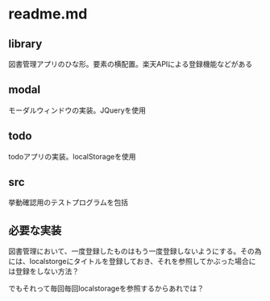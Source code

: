 # readme.md

## library 

図書管理アプリのひな形。要素の横配置。楽天APIによる登録機能などがある

## modal

モーダルウィンドウの実装。JQueryを使用

## todo

todoアプリの実装。localStorageを使用

## src

挙動確認用のテストプログラムを包括

## 必要な実装

図書管理において、一度登録したものはもう一度登録しないようにする。その為には、localstorgeにタイトルを登録しておき、それを参照してかぶった場合には登録をしない方法？

でもそれって毎回毎回localstorageを参照するからあれでは？